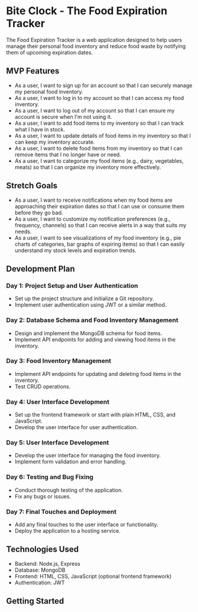 # Bite Clock - The Food Expiration Tracker

The Food Expiration Tracker is a web application designed to help users manage their personal food inventory and reduce food waste by notifying them of upcoming expiration dates.

## MVP Features

- As a user, I want to sign up for an account so that I can securely manage my personal food inventory.
- As a user, I want to log in to my account so that I can access my food inventory.
- As a user, I want to log out of my account so that I can ensure my account is secure when I'm not using it.
- As a user, I want to add food items to my inventory so that I can track what I have in stock.
- As a user, I want to update details of food items in my inventory so that I can keep my inventory accurate.
- As a user, I want to delete food items from my inventory so that I can remove items that I no longer have or need.
- As a user, I want to categorize my food items (e.g., dairy, vegetables, meats) so that I can organize my inventory more effectively.

## Stretch Goals

- As a user, I want to receive notifications when my food items are approaching their expiration dates so that I can use or consume them before they go bad.
- As a user, I want to customize my notification preferences (e.g., frequency, channels) so that I can receive alerts in a way that suits my needs.
- As a user, I want to see visualizations of my food inventory (e.g., pie charts of categories, bar graphs of expiring items) so that I can easily understand my stock levels and expiration trends.

## Development Plan

### Day 1: Project Setup and User Authentication

- Set up the project structure and initialize a Git repository.
- Implement user authentication using JWT or a similar method.

### Day 2: Database Schema and Food Inventory Management

- Design and implement the MongoDB schema for food items.
- Implement API endpoints for adding and viewing food items in the inventory.

### Day 3: Food Inventory Management

- Implement API endpoints for updating and deleting food items in the inventory.
- Test CRUD operations.

### Day 4: User Interface Development

- Set up the frontend framework or start with plain HTML, CSS, and JavaScript.
- Develop the user interface for user authentication.

### Day 5: User Interface Development

- Develop the user interface for managing the food inventory.
- Implement form validation and error handling.

### Day 6: Testing and Bug Fixing

- Conduct thorough testing of the application.
- Fix any bugs or issues.

### Day 7: Final Touches and Deployment

- Add any final touches to the user interface or functionality.
- Deploy the application to a hosting service.

## Technologies Used

- Backend: Node.js, Express
- Database: MongoDB
- Frontend: HTML, CSS, JavaScript (optional frontend framework)
- Authentication: JWT

## Getting Started


